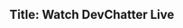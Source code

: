 Title: Watch DevChatter Live
---

<div id="twitch-embed"></div>

<script src="https://embed.twitch.tv/embed/v1.js"></script>

<script type="text/javascript">
    new Twitch.Embed("twitch-embed", {
    width: 1280,
    height: 720,
    channel: "devchatter"
    });
</script>
